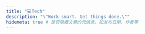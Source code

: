 ```yaml
---
title: "💻Tech"
description: "\"Work smart. Get things done.\""
hidemeta: true # 是否隐藏文章的元信息，如发布日期、作者等
---
```


